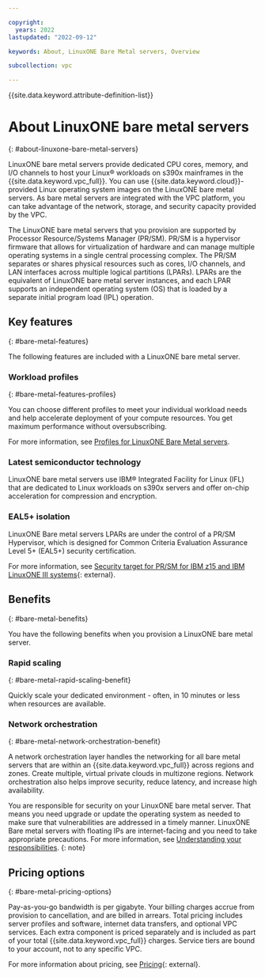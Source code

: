 ```yaml
---

copyright:
  years: 2022
lastupdated: "2022-09-12"

keywords: About, LinuxONE Bare Metal servers, Overview

subcollection: vpc

---
```


{{site.data.keyword.attribute-definition-list}}

# About LinuxONE bare metal servers
{: #about-linuxone-bare-metal-servers}

LinuxONE bare metal servers provide dedicated CPU cores, memory, and I/O channels to host your Linux&reg; workloads on s390x mainframes in the {{site.data.keyword.vpc_full}}. You can use {{site.data.keyword.cloud}}-provided Linux operating system images on the LinuxONE bare metal servers. As bare metal servers are integrated with the VPC platform, you can take advantage of the network, storage, and security capacity provided by the VPC.

The LinuxONE bare metal servers that you provision are supported by Processor Resource/Systems Manager (PR/SM). PR/SM is a hypervisor firmware that allows for virtualization of hardware and can manage multiple operating systems in a single central processing complex. The PR/SM separates or shares physical resources such as cores, I/O channels, and LAN interfaces across multiple logical partitions (LPARs). LPARs are the equivalent of LinuxONE bare metal server instances, and each LPAR supports an independent operating system (OS) that is loaded by a separate initial program load (IPL) operation.


## Key features
{: #bare-metal-features}

The following features are included with a LinuxONE bare metal server.

### Workload profiles
{: #bare-metal-features-profiles}

You can choose different profiles to meet your individual workload needs and help accelerate deployment of your compute resources. You get maximum performance without oversubscribing.

For more information, see [Profiles for LinuxONE Bare Metal servers](/docs/vpc?topic=vpc-linuxone-bare-metal-servers-profile).

### Latest semiconductor technology

LinuxONE bare metal servers use IBM® Integrated Facility for Linux (IFL) that are dedicated to Linux workloads on s390x servers and offer on-chip acceleration for compression and encryption.

### EAL5+ isolation

LinuxONE Bare metal servers LPARs are under the control of a PR/SM Hypervisor, which is designed for Common Criteria Evaluation Assurance Level 5+ (EAL5+) security certification.

For more information, see [Security target for PR/SM for IBM z15 and IBM LinuxONE III systems](https://commoncriteriaportal.org/files/epfiles/1133b_pdf.pdf){: external}.

## Benefits
{: #bare-metal-benefits}

You have the following benefits when you provision a LinuxONE bare metal server.

### Rapid scaling
{: #bare-metal-rapid-scaling-benefit}

Quickly scale your dedicated environment - often, in 10 minutes or less when resources are available.

### Network orchestration
{: #bare-metal-network-orchestration-benefit}

A network orchestration layer handles the networking for all bare metal servers that are within an {{site.data.keyword.vpc_full}} across regions and zones. Create multiple, virtual private clouds in multizone regions. Network orchestration also helps improve security, reduce latency, and increase high availability.

You are responsible for security on your LinuxONE bare metal server. That means you need upgrade or update the operating system as needed to make sure that vulnerabilities are addressed in a timely manner. LinuxONE Bare metal servers with floating IPs are internet-facing and you need to take appropriate precautions. For more information, see [Understanding your responsibilities](/docs/vpc?topic=vpc-responsibilities-vpc#security-compliance).
{: note}

## Pricing options
{: #bare-metal-pricing-options}

Pay-as-you-go bandwidth is per gigabyte. Your billing charges accrue from provision to cancellation, and are billed in arrears. Total pricing includes server profiles and software, internet data transfers, and optional VPC services. Each extra component is priced separately and is included as part of your total {{site.data.keyword.vpc_full}} charges. Service tiers are bound to your account, not to any specific VPC.

For more information about pricing, see [Pricing](https://www.ibm.com/cloud/vpc/pricing#tab_2651670){: external}.
